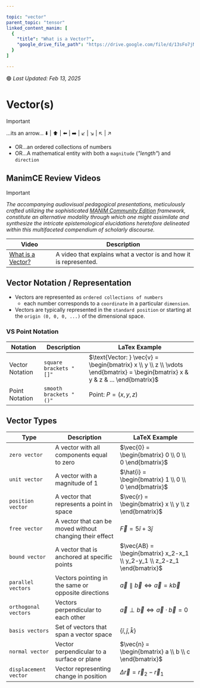 ```yaml
---

topic: "vector"
parent_topic: "tensor"
linked_content_manim: [
  {
    "title": "What is a Vector?",
    "google_drive_file_path": "https://drive.google.com/file/d/13sFo7jNtF66fKB5wqYcQYrTC0ez574xQ/view?usp=drive_link"
  }
]

---
```


🟢 _Last Updated: Feb 13, 2025_
# Vector(s)

> [!IMPORTANT]
>
> ...its an arrow... ⬇️ | ⬆️ | ⬅️ | ➡️ | ↙️ | ↘️ | ↖️ | ↗️  
> - OR...an ordered collections of numbers    
> - OR...A mathematical entity with both a `magnitude` (_"length"_) and `direction`

## ManimCE Review Videos

> [!IMPORTANT]
> 
> _The accompanying audiovisual pedagogical presentations, meticulously crafted utilizing the sophisticated [MANIM Community Edition](https://www.manim.community/) framework, constitute an alternative modality through which one might assimilate and synthesize the intricate epistemological elucidations heretofore delineated within this multifaceted compendium of scholarly discourse._

| Video | Description |
| --- | --- |
| [What is a Vector?](https://drive.google.com/file/d/13sFo7jNtF66fKB5wqYcQYrTC0ez574xQ/view?usp=drive_link) | A video that explains what a vector is and how it is represented. |

## Vector Notation / Representation

- Vectors are represented as `ordered collections of numbers` 
  - each number corresponds to a `coordinate` in a particular `dimension`. 
- Vectors are typically represented in the `standard position` or starting at the `origin (0, 0, 0, ...)` of the dimensional space. 

### VS Point Notation
| Notation | Description | LaTex Example| 
| --- | --- | --- | 
| Vector Notation | `square brackets "[]"` | $\text{Vector: } \vec{v} = \begin{bmatrix} x \\ y \\ z \\ \vdots  \end{bmatrix} = \begin{bmatrix} x & y & z & ... \end{bmatrix}$| 
| Point Notation | `smooth brackets "()"` | $\text{Point: } P = (x,y,z)$ |


## Vector Types

| Type                  | Description | LaTeX Example |
| ---                   | ---                                                       | --- |
| `zero vector`         | A vector with all components equal to zero                | $\vec{0} = \begin{bmatrix} 0 \\ 0 \\ 0 \end{bmatrix}$ |
| `unit vector`         | A vector with a magnitude of 1                            | $\hat{i} = \begin{bmatrix} 1 \\ 0 \\ 0 \end{bmatrix}$ |
| `position vector`     | A vector that represents a point in space                 | $\vec{r} = \begin{bmatrix} x \\ y \\ z \end{bmatrix}$ |
| `free vector`         | A vector that can be moved without changing their effect  | $\vec{F} = 5\hat{i} + 3\hat{j}$ |
| `bound vector`        | A vector that is anchored at specific points              | $\vec{AB} = \begin{bmatrix} x_2-x_1 \\ y_2-y_1 \\ z_2-z_1 \end{bmatrix}$ |
| `parallel vectors`    | Vectors pointing in the same or opposite directions       | $\vec{a} \parallel \vec{b} \iff \vec{a} = k\vec{b}$ |
| `orthogonal vectors`  | Vectors perpendicular to each other                       | $\vec{a} \perp \vec{b} \iff \vec{a} \cdot \vec{b} = 0$ |
| `basis vectors`       | Set of vectors that span a vector space                   | $\{\hat{i}, \hat{j}, \hat{k}\}$ |
| `normal vector`       | Vector perpendicular to a surface or plane                | $\vec{n} = \begin{bmatrix} a \\ b \\ c \end{bmatrix}$ |
| `displacement vector` | Vector representing change in position                    | $\Delta\vec{r} = \vec{r}_2 - \vec{r}_1$ |
